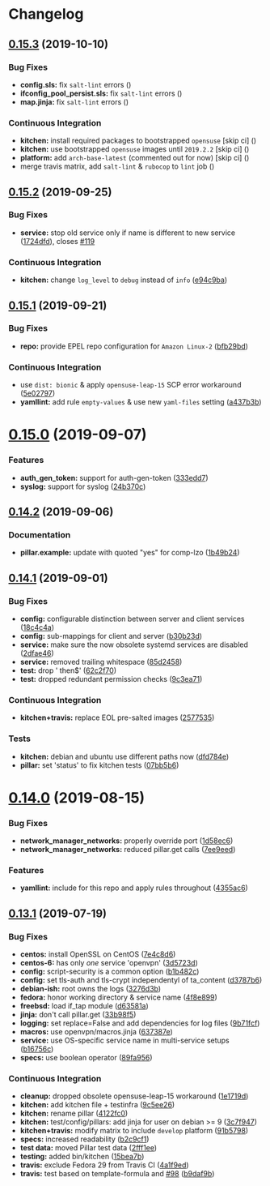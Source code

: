 # Changelog

## [0.15.3](https://github.com/saltstack-formulas/openvpn-formula/compare/v0.15.2...v0.15.3) (2019-10-10)


### Bug Fixes

* **config.sls:** fix `salt-lint` errors ([](https://github.com/saltstack-formulas/openvpn-formula/commit/1b3f7f6))
* **ifconfig_pool_persist.sls:** fix `salt-lint` errors ([](https://github.com/saltstack-formulas/openvpn-formula/commit/6969083))
* **map.jinja:** fix `salt-lint` errors ([](https://github.com/saltstack-formulas/openvpn-formula/commit/eabfc57))


### Continuous Integration

* **kitchen:** install required packages to bootstrapped `opensuse` [skip ci] ([](https://github.com/saltstack-formulas/openvpn-formula/commit/b76dcc9))
* **kitchen:** use bootstrapped `opensuse` images until `2019.2.2` [skip ci] ([](https://github.com/saltstack-formulas/openvpn-formula/commit/0db9651))
* **platform:** add `arch-base-latest` (commented out for now) [skip ci] ([](https://github.com/saltstack-formulas/openvpn-formula/commit/75d7aaa))
* merge travis matrix, add `salt-lint` & `rubocop` to `lint` job ([](https://github.com/saltstack-formulas/openvpn-formula/commit/d7f1607))

## [0.15.2](https://github.com/saltstack-formulas/openvpn-formula/compare/v0.15.1...v0.15.2) (2019-09-25)


### Bug Fixes

* **service:** stop old service only if name is different to new service ([1724dfd](https://github.com/saltstack-formulas/openvpn-formula/commit/1724dfd)), closes [#119](https://github.com/saltstack-formulas/openvpn-formula/issues/119)


### Continuous Integration

* **kitchen:** change `log_level` to `debug` instead of `info` ([e94c9ba](https://github.com/saltstack-formulas/openvpn-formula/commit/e94c9ba))

## [0.15.1](https://github.com/saltstack-formulas/openvpn-formula/compare/v0.15.0...v0.15.1) (2019-09-21)


### Bug Fixes

* **repo:** provide EPEL repo configuration for `Amazon Linux-2` ([bfb29bd](https://github.com/saltstack-formulas/openvpn-formula/commit/bfb29bd))


### Continuous Integration

* use `dist: bionic` & apply `opensuse-leap-15` SCP error workaround ([5e02797](https://github.com/saltstack-formulas/openvpn-formula/commit/5e02797))
* **yamllint:** add rule `empty-values` & use new `yaml-files` setting ([a437b3b](https://github.com/saltstack-formulas/openvpn-formula/commit/a437b3b))

# [0.15.0](https://github.com/saltstack-formulas/openvpn-formula/compare/v0.14.2...v0.15.0) (2019-09-07)


### Features

* **auth_gen_token:** support for auth-gen-token ([333edd7](https://github.com/saltstack-formulas/openvpn-formula/commit/333edd7))
* **syslog:** support for syslog ([24b370c](https://github.com/saltstack-formulas/openvpn-formula/commit/24b370c))

## [0.14.2](https://github.com/saltstack-formulas/openvpn-formula/compare/v0.14.1...v0.14.2) (2019-09-06)


### Documentation

* **pillar.example:** update with quoted "yes" for comp-lzo ([1b49b24](https://github.com/saltstack-formulas/openvpn-formula/commit/1b49b24))

## [0.14.1](https://github.com/saltstack-formulas/openvpn-formula/compare/v0.14.0...v0.14.1) (2019-09-01)


### Bug Fixes

* **config:** configurable distinction between server and client services ([18c4c4a](https://github.com/saltstack-formulas/openvpn-formula/commit/18c4c4a))
* **config:** sub-mappings for client and server ([b30b23d](https://github.com/saltstack-formulas/openvpn-formula/commit/b30b23d))
* **service:** make sure the now obsolete systemd services are disabled ([2dfae46](https://github.com/saltstack-formulas/openvpn-formula/commit/2dfae46))
* **service:** removed trailing whitespace ([85d2458](https://github.com/saltstack-formulas/openvpn-formula/commit/85d2458))
* **test:** drop ' then$' ([62c2f70](https://github.com/saltstack-formulas/openvpn-formula/commit/62c2f70))
* **test:** dropped redundant permission checks ([9c3ea71](https://github.com/saltstack-formulas/openvpn-formula/commit/9c3ea71))


### Continuous Integration

* **kitchen+travis:** replace EOL pre-salted images ([2577535](https://github.com/saltstack-formulas/openvpn-formula/commit/2577535))


### Tests

* **kitchen:** debian and ubuntu use different paths now ([dfd784e](https://github.com/saltstack-formulas/openvpn-formula/commit/dfd784e))
* **pillar:** set 'status' to fix kitchen tests ([07bb5b6](https://github.com/saltstack-formulas/openvpn-formula/commit/07bb5b6))

# [0.14.0](https://github.com/saltstack-formulas/openvpn-formula/compare/v0.13.1...v0.14.0) (2019-08-15)


### Bug Fixes

* **network_manager_networks:** properly override port ([1d58ec6](https://github.com/saltstack-formulas/openvpn-formula/commit/1d58ec6))
* **network_manager_networks:** reduced pillar.get calls ([7ee9eed](https://github.com/saltstack-formulas/openvpn-formula/commit/7ee9eed))


### Features

* **yamllint:** include for this repo and apply rules throughout ([4355ac6](https://github.com/saltstack-formulas/openvpn-formula/commit/4355ac6))

## [0.13.1](https://github.com/saltstack-formulas/openvpn-formula/compare/v0.13.0...v0.13.1) (2019-07-19)


### Bug Fixes

* **centos:** install OpenSSL on CentOS ([7e4c8d6](https://github.com/saltstack-formulas/openvpn-formula/commit/7e4c8d6))
* **centos-6:** has only _one_ service 'openvpn' ([3d5723d](https://github.com/saltstack-formulas/openvpn-formula/commit/3d5723d))
* **config:** script-security is a common option ([b1b482c](https://github.com/saltstack-formulas/openvpn-formula/commit/b1b482c))
* **config:** set tls-auth and tls-crypt independentyl of ta_content ([d3787b6](https://github.com/saltstack-formulas/openvpn-formula/commit/d3787b6))
* **debian-ish:** root owns the logs ([3276d3b](https://github.com/saltstack-formulas/openvpn-formula/commit/3276d3b))
* **fedora:** honor working directory & service name ([4f8e899](https://github.com/saltstack-formulas/openvpn-formula/commit/4f8e899))
* **freebsd:** load if_tap module ([d63581a](https://github.com/saltstack-formulas/openvpn-formula/commit/d63581a))
* **jinja:** don't call pillar.get ([33b98f5](https://github.com/saltstack-formulas/openvpn-formula/commit/33b98f5))
* **logging:** set replace=False and add dependencies for log files ([9b71fcf](https://github.com/saltstack-formulas/openvpn-formula/commit/9b71fcf))
* **macros:** use openvpn/macros.jinja ([637387e](https://github.com/saltstack-formulas/openvpn-formula/commit/637387e))
* **service:** use OS-specific service name in multi-service setups ([b16756c](https://github.com/saltstack-formulas/openvpn-formula/commit/b16756c))
* **specs:** use boolean operator ([89fa956](https://github.com/saltstack-formulas/openvpn-formula/commit/89fa956))


### Continuous Integration

* **cleanup:** dropped obsolete opensuse-leap-15 workaround ([1e1719d](https://github.com/saltstack-formulas/openvpn-formula/commit/1e1719d))
* **kitchen:** add kitchen file + testinfra ([9c5ee26](https://github.com/saltstack-formulas/openvpn-formula/commit/9c5ee26))
* **kitchen:** rename pillar ([4122fc0](https://github.com/saltstack-formulas/openvpn-formula/commit/4122fc0))
* **kitchen:** test/config/pillars: add jinja for user on debian >= 9 ([3c7f947](https://github.com/saltstack-formulas/openvpn-formula/commit/3c7f947))
* **kitchen+travis:** modify matrix to include `develop` platform ([91b5798](https://github.com/saltstack-formulas/openvpn-formula/commit/91b5798))
* **specs:** increased readability ([b2c9cf1](https://github.com/saltstack-formulas/openvpn-formula/commit/b2c9cf1))
* **test data:** moved Pillar test data ([2fff1ee](https://github.com/saltstack-formulas/openvpn-formula/commit/2fff1ee))
* **testing:** added bin/kitchen ([15bea7b](https://github.com/saltstack-formulas/openvpn-formula/commit/15bea7b))
* **travis:** exclude Fedora 29 from Travis CI ([4a1f9ed](https://github.com/saltstack-formulas/openvpn-formula/commit/4a1f9ed))
* **travis:** test based on template-formula and [#98](https://github.com/saltstack-formulas/openvpn-formula/issues/98) ([b9daf9b](https://github.com/saltstack-formulas/openvpn-formula/commit/b9daf9b))
